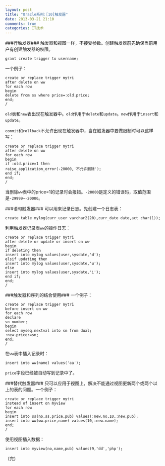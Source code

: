 ```yaml
---
layout: post
title: "Oracle系列:[10]触发器"
date: 2013-03-21 21:10
comments: true
categories: IT技术
---
```

###行触发器###
触发器和视图一样，不接受参数。创建触发器前先确保当前用户有创建触发器的权限。
```
grant create trigger to username;
```
一个例子：
```
create or replace trigger mytri
after delete on ww
for each row
begin
delete from ss where price=:old.price;
end;
/
```

<!-- more -->

`old`表和`new`表出现在触发器中。`old`作用于`delete`和`update`。`new`作用于`insert`和`update`。

`commit`和`rollback`不允许出现在触发器中，当在触发器中要做限制时可以这样写：
```
create or replace trigger mytri
after delete on ww
for each row
begin
if :old.price=1 then
raise_application_error(-20000,'不允许删除');
end if;
end;
/
```
当删除`ww`表中的price=1的记录时会报错。`-20000`是定义的错误码，取值范围是`-29999~-20000`。

###语句触发器###
可以用来记录日志。先创建一个日志表：
```
create table mylog(curr_user varchar2(20),curr_date date,act char(1));
```
利用触发器记录表`ww`的操作日志：
```
create or replace trigger mytri
after delete or update or insert on ww
begin
if deleting then
insert into mylog values(user,sysdate,'d');
elsif updating then
insert into mylog values(user,sysdate,'u');
else
insert into mylog values(user,sysdate,'i');
end if;
end;
/
```
###触发器和序列的结合使用###
一个例子：
```
create or replace trigger mytri
before insert on ww
for each row
declare
sn number;
begin
select myseq.nextval into sn from dual;
:new.price:=sn;
end;
/
```
在`ww`表中插入记录时：
```
insert into ww(name) values('aa');
```
`price`字段已经被自动写到记录中了。

###替代触发器###
只可以应用于视图上，解决不能通过视图更新两个或两个以上的表的问题。一个例子：
```
create or replace trigger mytri
instead of insert on myview
for each row
begin
insert into ss(no,ss.price,pub) values(:new.no,10,:new.pub);
insert into ww(ww.price,name) values(10,:new.name);
end;
/
```
使用视图插入数据：
```
insert into myview(no,name,pub) values(9,'dd','php');
```

（完）
